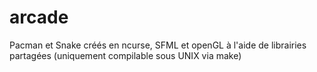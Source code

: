 # arcade

Pacman et Snake créés en ncurse, SFML et openGL à l'aide de librairies partagées (uniquement compilable sous UNIX via make)
